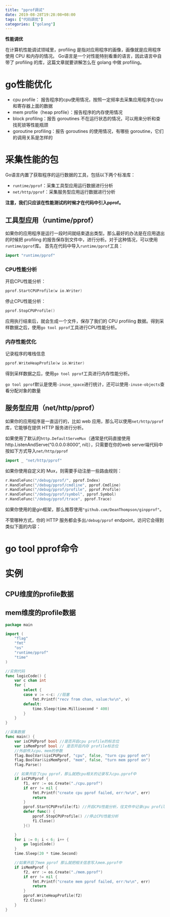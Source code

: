 ```yaml
---
title: "pprof调试"
date: 2019-08-28T19:28:08+08:00
tags: ["代码调优"]
categories: ["golang"]
---
```


**性能调优**

在计算机性能调试领域里，profiling 是指对应用程序的画像，画像就是应用程序使用 CPU 和内存的情况。 Go语言是一个对性能特别看重的语言，因此语言中自带了 profiling 的库，这篇文章就要讲解怎么在 golang 中做 profiling。

<!--more-->
# go性能优化

- cpu profile： 报告程序的cpu使用情况，按照一定频率去采集应用程序在cpu和寄存器上面的数据
- mem profile（heap profile）：报告程序的内存使用情况
- block profiling：报告 goroutines 不在运行状态的情况，可以用来分析和查找死锁等性能瓶颈
- goroutine profiling：报告 goroutines 的使用情况，有哪些 goroutine，它们的调用关系是怎样的

# 采集性能的包

Go语言内置了获取程序的运行数据的工具，包括以下两个标准库：

- `runtime/pprof`：采集工具型应用运行数据进行分析
- `net/http/pprof`：采集服务型应用运行数据进行分析

**注意，我们只应该在性能测试的时候才在代码中引入pprof。**

## 工具型应用（runtime/pprof）

如果你的应用程序是运行一段时间就结束退出类型。那么最好的办法是在应用退出的时候把 profiling 的报告保存到文件中，进行分析。对于这种情况，可以使用`runtime/pprof`库。 首先在代码中导入`runtime/pprof`工具：

```go
import "runtime/pprof"
```

### CPU性能分析

开启CPU性能分析：

```go
pprof.StartCPUProfile(w io.Writer)
```

停止CPU性能分析：

```go
pprof.StopCPUProfile()
```

应用执行结束后，就会生成一个文件，保存了我们的 CPU profiling 数据。得到采样数据之后，使用`go tool pprof`工具进行CPU性能分析。

### 内存性能优化

记录程序的堆栈信息

```go
pprof.WriteHeapProfile(w io.Writer)
```

得到采样数据之后，使用`go tool pprof`工具进行内存性能分析。

`go tool pprof`默认是使用`-inuse_space`进行统计，还可以使用`-inuse-objects`查看分配对象的数量

## 服务型应用（net/http/pprof）

如果你的应用程序是一直运行的，比如 web 应用，那么可以使用`net/http/pprof`库，它能够在提供 HTTP 服务进行分析。

如果使用了默认的`http.DefaultServeMux`（通常是代码直接使用 http.ListenAndServe(“0.0.0.0:8000”, nil)），只需要在你的web server端代码中按如下方式导入`net/http/pprof`

```go
import _ "net/http/pprof"
```

如果你使用自定义的 Mux，则需要手动注册一些路由规则：

```go
r.HandleFunc("/debug/pprof/", pprof.Index)
r.HandleFunc("/debug/pprof/cmdline", pprof.Cmdline)
r.HandleFunc("/debug/pprof/profile", pprof.Profile)
r.HandleFunc("/debug/pprof/symbol", pprof.Symbol)
r.HandleFunc("/debug/pprof/trace", pprof.Trace)
```

如果你使用的是gin框架，那么推荐使用`"github.com/DeanThompson/ginpprof"`。

不管哪种方式，你的 HTTP 服务都会多出`/debug/pprof` endpoint，访问它会得到类似下面的内容：

# go tool pprof命令

# 实例

## CPU维度的profile数据

## mem维度的profile数据

```go
package main

import (
	"flag"
	"fmt"
	"os"
	"runtime/pprof"
	"time"
)

//实例代码
func logicCode() {
	var c chan int
	for {
		select {
		case v := <-c: //阻塞
			fmt.Printf("recv from chan, value:%v\n", v)
		default:
			time.Sleep(time.Millisecond * 400)
		}
	}
}

//采集数据
func main() {
	var isCPUPprof bool //是否开启cpu profile的标志位
	var isMemPprof bool // 是否开启内存 profile标志位
	//外部传入cpu、mem的参数
	flag.BoolVar(&isCPUPprof, "cpu", false, "turn cpu pprof on")
	flag.BoolVar(&isMemPprof, "mem", false, "turn mem pprof on")
	flag.Parse()

	// 如果开启了cpu pprof，那么就把cpu相关的记录写入cpu.pprof中
	if isCPUPprof {
		f1, err := os.Create("./cpu.pprof")
		if err != nil {
			fmt.Printf("create cpu pprof failed, err:%v\n", err)
			return
		}
		pprof.StartCPUProfile(f1) //开启CPU性能分析，往文件中记录cpu profile信息
		defer func() {
			pprof.StopCPUProfile() //停止CPU性能分析
			f1.Close()
		}()

	}
	for i := 0; i < 6; i++ {
		go logicCode()
	}
	time.Sleep(20 * time.Second)

	//如果开启了mem pprof 那么就把相关信息写入mem.pprof中
	if isMemPprof {
		f2, err := os.Create("./mem.pprof")
		if err != nil {
			fmt.Printf("create mem pprof failed, err:%v\n", err)
			return
		}
		pprof.WriteHeapProfile(f2)
		f2.Close()
	}
}
```


